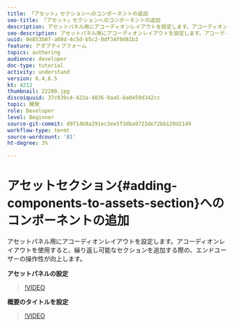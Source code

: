 ```yaml
---
title: 「アセット」セクションへのコンポーネントの追加
seo-title: 「アセット」セクションへのコンポーネントの追加
description: アセットパネル用にアコーディオンレイアウトを設定します。アコーディオンレイアウトを使用すると、繰り返し可能なセクションを追加する際の、エンドユーザーの操作性が向上します。
seo-description: アセットパネル用にアコーディオンレイアウトを設定します。アコーディオンレイアウトを使用すると、繰り返し可能なセクションを追加する際の、エンドユーザーの操作性が向上します。
uuid: 0e853b07-a08d-4c5d-b5c2-0df34f0d81b3
feature: アダプティブフォーム
topics: authoring
audience: developer
doc-type: tutorial
activity: understand
version: 6.4,6.5
kt: 4212
thumbnail: 22200.jpg
discoiquuid: 37c039c4-422a-4836-8aa5-ba0459d342cc
topic: 開発
role: Developer
level: Beginner
source-git-commit: d9714b9a291ec3ee5f3dba9723de72bb120d2149
workflow-type: tm+mt
source-wordcount: '81'
ht-degree: 3%

---
```



# アセットセクション{#adding-components-to-assets-section}へのコンポーネントの追加

アセットパネル用にアコーディオンレイアウトを設定します。アコーディオンレイアウトを使用すると、繰り返し可能なセクションを追加する際の、エンドユーザーの操作性が向上します。

**アセットパネルの設定**

>[!VIDEO](https://video.tv.adobe.com/v/22200?quality=9&learn=on)

**概要のタイトルを設定**
>[!VIDEO](https://video.tv.adobe.com/v/28387)



